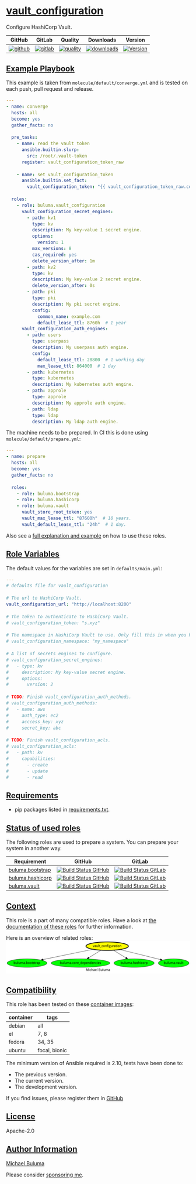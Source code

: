 # [vault_configuration](#vault_configuration)

Configure HashiCorp Vault.

|GitHub|GitLab|Quality|Downloads|Version|
|------|------|-------|---------|-------|
|[![github](https://github.com/buluma/ansible-role-vault_configuration/workflows/Ansible%20Molecule/badge.svg)](https://github.com/buluma/ansible-role-vault_configuration/actions)|[![gitlab](https://gitlab.com/buluma/ansible-role-vault_configuration/badges/master/pipeline.svg)](https://gitlab.com/buluma/ansible-role-vault_configuration)|[![quality](https://img.shields.io/ansible/quality/)](https://galaxy.ansible.com/buluma/vault_configuration)|[![downloads](https://img.shields.io/ansible/role/d/)](https://galaxy.ansible.com/buluma/vault_configuration)|[![Version](https://img.shields.io/github/release/buluma/ansible-role-vault_configuration.svg)](https://github.com/buluma/ansible-role-vault_configuration/releases/)|

## [Example Playbook](#example-playbook)

This example is taken from `molecule/default/converge.yml` and is tested on each push, pull request and release.
```yaml
---
- name: converge
  hosts: all
  become: yes
  gather_facts: no

  pre_tasks:
    - name: read the vault token
      ansible.builtin.slurp:
        src: /root/.vault-token
      register: vault_configuration_token_raw

    - name: set vault_configuration_token
      ansible.builtin.set_fact:
        vault_configuration_token: "{{ vault_configuration_token_raw.content | b64decode }}"

  roles:
    - role: buluma.vault_configuration
      vault_configuration_secret_engines:
        - path: kv1
          type: kv
          description: My key-value 1 secret engine.
          options:
            version: 1
          max_versions: 8
          cas_required: yes
          delete_version_after: 1m
        - path: kv2
          type: kv
          description: My key-value 2 secret engine.
          delete_version_after: 0s
        - path: pki
          type: pki
          description: My pki secret engine.
          config:
            common_name: example.com
            default_lease_ttl: 8760h  # 1 year
      vault_configuration_auth_engines:
        - path: users
          type: userpass
          description: My userpass auth engine.
          config:
            default_lease_ttl: 28800  # 1 working day
            max_lease_ttl: 864000  # 1 day
        - path: kubernetes
          type: kubernetes
          description: My kubernetes auth engine.
        - path: approle
          type: approle
          description: My approle auth engine.
        - path: ldap
          type: ldap
          description: My ldap auth engine.
```

The machine needs to be prepared. In CI this is done using `molecule/default/prepare.yml`:
```yaml
---
- name: prepare
  hosts: all
  become: yes
  gather_facts: no

  roles:
    - role: buluma.bootstrap
    - role: buluma.hashicorp
    - role: buluma.vault
      vault_store_root_token: yes
      vault_max_lease_ttl: "87600h"  # 10 years.
      vault_default_lease_ttl: "24h"  # 1 day.
```

Also see a [full explanation and example](https://buluma.co.ke/how-to-use-these-roles.html) on how to use these roles.

## [Role Variables](#role-variables)

The default values for the variables are set in `defaults/main.yml`:
```yaml
---
# defaults file for vault_configuration

# The url to HashiCorp Vault.
vault_configuration_url: "http://localhost:8200"

# The token to authenticate to HashiCorp Vault.
# vault_configuration_token: "s.xyz"

# The namespace in HashiCorp Vault to use. Only fill this in when you have an Enterprise installation of HashiCorp Vault.
# vault_configuration_namespace: "my_namespace"

# A list of secrets engines to configure.
# vault_configuration_secret_engines:
#   - type: kv
#     description: My key-value secret engine.
#     options:
#       version: 2

# TODO: Finish vault_configuration_auth_methods.
# vault_configuration_auth_methods:
#   - name: aws
#     auth_type: ec2
#     acccess_key: xyz
#     secret_key: abc

# TODO: Finish vault_configuration_acls.
# vault_configuration_acls:
#   - path: kv
#     capabilities:
#       - create
#       - update
#       - read
```

## [Requirements](#requirements)

- pip packages listed in [requirements.txt](https://github.com/buluma/ansible-role-vault_configuration/blob/master/requirements.txt).

## [Status of used roles](#status-of-requirements)

The following roles are used to prepare a system. You can prepare your system in another way.

| Requirement | GitHub | GitLab |
|-------------|--------|--------|
|[buluma.bootstrap](https://galaxy.ansible.com/buluma/bootstrap)|[![Build Status GitHub](https://github.com/buluma/ansible-role-bootstrap/workflows/Ansible%20Molecule/badge.svg)](https://github.com/buluma/ansible-role-bootstrap/actions)|[![Build Status GitLab ](https://gitlab.com/buluma/ansible-role-bootstrap/badges/master/pipeline.svg)](https://gitlab.com/buluma/ansible-role-bootstrap)|
|[buluma.hashicorp](https://galaxy.ansible.com/buluma/hashicorp)|[![Build Status GitHub](https://github.com/buluma/ansible-role-hashicorp/workflows/Ansible%20Molecule/badge.svg)](https://github.com/buluma/ansible-role-hashicorp/actions)|[![Build Status GitLab ](https://gitlab.com/buluma/ansible-role-hashicorp/badges/master/pipeline.svg)](https://gitlab.com/buluma/ansible-role-hashicorp)|
|[buluma.vault](https://galaxy.ansible.com/buluma/vault)|[![Build Status GitHub](https://github.com/buluma/ansible-role-vault/workflows/Ansible%20Molecule/badge.svg)](https://github.com/buluma/ansible-role-vault/actions)|[![Build Status GitLab ](https://gitlab.com/buluma/ansible-role-vault/badges/master/pipeline.svg)](https://gitlab.com/buluma/ansible-role-vault)|

## [Context](#context)

This role is a part of many compatible roles. Have a look at [the documentation of these roles](https://buluma.co.ke/) for further information.

Here is an overview of related roles:
![dependencies](https://raw.githubusercontent.com/buluma/ansible-role-vault_configuration/png/requirements.png "Dependencies")

## [Compatibility](#compatibility)

This role has been tested on these [container images](https://hub.docker.com/u/buluma):

|container|tags|
|---------|----|
|debian|all|
|el|7, 8|
|fedora|34, 35|
|ubuntu|focal, bionic|

The minimum version of Ansible required is 2.10, tests have been done to:

- The previous version.
- The current version.
- The development version.



If you find issues, please register them in [GitHub](https://github.com/buluma/ansible-role-vault_configuration/issues)

## [License](#license)

Apache-2.0

## [Author Information](#author-information)

[Michael Buluma](https://buluma.co.ke/)

Please consider [sponsoring me](https://github.com/sponsors/buluma).
